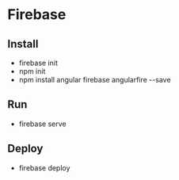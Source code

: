 # Firebase

## Install

* firebase init
* npm init
* npm install angular firebase angularfire --save

## Run

* firebase serve

## Deploy 

* firebase deploy
